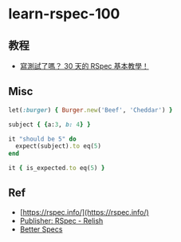 # learn-rspec-100


## 教程


* [寫測試了嗎？ 30 天的 RSpec 基本教學！](./ironman-4239/)

## Misc

```ruby
let(:burger) { Burger.new('Beef', 'Cheddar') }
```
```ruby
subject { {a:3, b: 4} }

it "should be 5" do
  expect(subject).to eq(5)
end

it { is_expected.to eq(5) }
```


## Ref

* [https://rspec.info/](https://rspec.info/)
* [Publisher: RSpec - Relish](https://relishapp.com/rspec/)
* [Better Specs](https://www.betterspecs.org/)